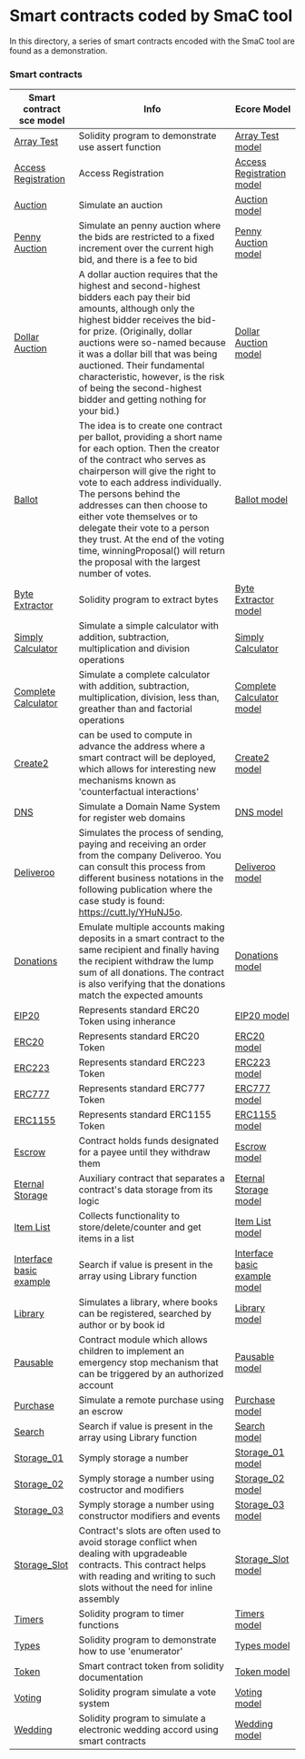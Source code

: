 **Smart contracts coded by SmaC tool**
================
In this directory, a series of smart contracts encoded with the SmaC tool are found as a demonstration.
### Smart contracts

| Smart contract sce model | Info | Ecore Model
| --- | --- | --- |
| [Array Test](https://github.com/KybeleResearch/SmaC/blob/main/Example%20Models/ArrayTest.sce) | Solidity program to  demonstrate use assert function | [Array Test model](https://github.com/KybeleResearch/SmaC/blob/main/Example%20Models/ArrayTest.xmi)
| [Access Registration](https://github.com/KybeleResearch/SmaC/blob/main/Example%20Models/AccessRegistration.sce) | Access Registration | [Access Registration model](https://github.com/KybeleResearch/SmaC/blob/main/Example%20Models/AccessRegistration.xmi)
| [Auction](https://github.com/KybeleResearch/SmaC/blob/main/Example%20Models/Auction.sce) | Simulate an auction| [Auction model](https://github.com/KybeleResearch/SmaC/blob/main/Example%20Models/Auction.xmi)
| [Penny Auction](https://github.com/KybeleResearch/SmaC/blob/main/Example%20Models/PennyAuction.sce) | Simulate an penny auction where the bids are restricted to a fixed increment over the current high bid, and there is a fee to bid| [Penny Auction model](https://github.com/KybeleResearch/SmaC/blob/main/Example%20Models/PennyAuction.xmi)
| [Dollar Auction](https://github.com/KybeleResearch/SmaC/blob/main/Example%20Models/DollarAuction.sce) | A dollar auction requires that the highest and second-highest bidders each pay their bid amounts, although only the highest bidder receives the bid-for prize. (Originally, dollar auctions were so-named because it was a dollar bill that was being auctioned. Their fundamental characteristic, however, is the risk of being the second-highest bidder and getting nothing for your bid.)| [Dollar Auction model](https://github.com/KybeleResearch/SmaC/blob/main/Example%20Models/DollarAuction.xmi)
| [Ballot](https://github.com/KybeleResearch/SmaC/blob/main/Example%20Models/Ballot.sce) | The idea is to create one contract per ballot, providing a short name for each option. Then the creator of the contract who serves as chairperson will give the right to vote to each address individually. The persons behind the addresses can then choose to either vote themselves or to delegate their vote to a person they trust. At the end of the voting time, winningProposal() will return the proposal with the largest number of votes. | [Ballot model](https://github.com/KybeleResearch/SmaC/blob/main/Example%20Models/Ballot.xmi) 
| [Byte Extractor](https://github.com/KybeleResearch/SmaC/blob/main/Example%20Models/ByteExtractor.sce) | Solidity program to extract bytes | [Byte Extractor model](https://github.com/KybeleResearch/SmaC/blob/main/Example%20Models/ByteExtractor.xmi)
| [Simply Calculator](https://github.com/KybeleResearch/SmaC/blob/main/Example%20Models/Calculator.sce) | Simulate a simple calculator with addition, subtraction, multiplication and division operations | [Simply Calculator](https://github.com/KybeleResearch/SmaC/blob/main/Example%20Models/Calculator.xmi)
| [Complete Calculator](https://github.com/KybeleResearch/SmaC/blob/main/Example%20Models/CalculatorInherance.sce) | Simulate a complete calculator with addition, subtraction, multiplication, division, less than, greather than and factorial operations |  [Complete Calculator model](https://github.com/KybeleResearch/SmaC/blob/main/Example%20Models/CalculatorInherance.xmi)
| [Create2](https://github.com/KybeleResearch/SmaC/blob/main/Example%20Models/Create2.sce) | can be used to compute in advance the address where a smart contract will be deployed, which allows for interesting new mechanisms known as 'counterfactual interactions' |  [Create2 model](https://github.com/KybeleResearch/SmaC/blob/main/Example%20Models/Create2.xmi)
| [DNS](https://github.com/KybeleResearch/SmaC/blob/main/Example%20Models/DNS.sce) | Simulate a Domain Name System for register web domains | [DNS model](https://github.com/KybeleResearch/SmaC/blob/main/Example%20Models/DNS.xmi)
| [Deliveroo](https://github.com/KybeleResearch/SmaC/blob/main/Example%20Models/Deliveroo.sce) | Simulates the process of sending, paying and receiving an order from the company Deliveroo. You can consult this process from different business notations in the following publication where the case study is found: https://cutt.ly/YHuNJ5o.| [Deliveroo model](https://github.com/KybeleResearch/SmaC/blob/main/Example%20Models/Deliveroo.xmi)
| [Donations](https://github.com/KybeleResearch/SmaC/blob/main/Example%20Models/Donations.sce) | Emulate multiple accounts making deposits in a smart contract to the same recipient and finally having the recipient withdraw the lump sum of all donations. The contract is also verifying that the donations match the expected amounts | [Donations model](https://github.com/KybeleResearch/SmaC/blob/main/Example%20Models/Donations.xmi)
| [EIP20](https://github.com/KybeleResearch/SmaC/blob/main/Example%20Models/EIP20.sce) | Represents standard ERC20 Token using inherance | [EIP20 model](https://github.com/KybeleResearch/SmaC/blob/main/Example%20Models/EIP20.xmi)
| [ERC20](https://github.com/KybeleResearch/SmaC/blob/main/Example%20Models/ERC20.sce) | Represents standard ERC20 Token | [ERC20 model](https://github.com/KybeleResearch/SmaC/blob/main/Example%20Models/ERC223.xmi)
| [ERC223](https://github.com/KybeleResearch/SmaC/blob/main/Example%20Models/ERC223.sce) | Represents standard ERC223 Token | [ERC223 model](https://github.com/KybeleResearch/SmaC/blob/main/Example%20Models/ERC223.xmi)
| [ERC777](https://github.com/KybeleResearch/SmaC/blob/main/Example%20Models/ERC777.sce) | Represents standard ERC777 Token | [ERC777 model](https://github.com/KybeleResearch/SmaC/blob/main/Example%20Models/ERC777.xmi)
| [ERC1155](https://github.com/KybeleResearch/SmaC/blob/main/Example%20Models/ERC1155.sce) | Represents standard ERC1155 Token | [ERC1155 model](https://github.com/KybeleResearch/SmaC/blob/main/Example%20Models/ERC1155.xmi)
| [Escrow](https://github.com/KybeleResearch/SmaC/blob/main/Example%20Models/Escrow.sce) | Contract holds funds designated for a payee until they withdraw them| [Escrow model](https://github.com/KybeleResearch/SmaC/blob/main/Example%20Models/Escrow.xmi)
| [Eternal Storage](https://github.com/KybeleResearch/SmaC/blob/main/Example%20Models/EternalStorage.sce) | Auxiliary contract that separates a contract's data storage from its logic | [Eternal Storage model](https://github.com/KybeleResearch/SmaC/blob/main/Example%20Models/EternalStorage.xmi)
 [Item List](https://github.com/KybeleResearch/SmaC/blob/main/Example%20Models/ItemList.sce) | Collects functionality to store/delete/counter and get items in a list |  [Item List model](https://github.com/KybeleResearch/SmaC/blob/main/Example%20Models/ItemList.xmi)
 | [Interface basic example](https://github.com/KybeleResearch/SmaC/blob/main/Example%20Models/SayHelloInterface.sce) | Search if value is present in the array using Library function | [Interface basic example model](https://github.com/KybeleResearch/SmaC/blob/main/Example%20Models/SayHelloInterface.xmi)
 | [Library](https://github.com/KybeleResearch/SmaC/blob/main/Example%20Models/Book.sce) | Simulates a library, where books can be registered, searched by author or by book id| [Library model](https://github.com/KybeleResearch/SmaC/blob/main/Example%20Models/Book.xmi)
 | [Pausable](https://github.com/KybeleResearch/SmaC/blob/main/Example%20Models/Pausable.sce) | Contract module which allows children to implement an emergency stop mechanism that can be triggered by an authorized account | [Pausable model](https://github.com/KybeleResearch/SmaC/blob/main/Example%20Models/Pausable.xmi)
| [Purchase](https://github.com/KybeleResearch/SmaC/blob/main/Example%20Models/Purchase.sce) | Simulate a remote purchase using an escrow | [Purchase model](https://github.com/KybeleResearch/SmaC/blob/main/Example%20Models/Purchase.xmi)
| [Search](https://github.com/KybeleResearch/SmaC/blob/main/Example%20Models/Search.sce) | Search if value is present in the array using Library function | [Search model](https://github.com/KybeleResearch/SmaC/blob/main/Example%20Models/Search.xmi)
| [Storage_01](https://github.com/KybeleResearch/SmaC/blob/main/Example%20Models/Storage.sce) | Symply storage a number | [Storage_01 model](https://github.com/KybeleResearch/SmaC/blob/main/Example%20Models/Storage.xmi)
| [Storage_02](https://github.com/KybeleResearch/SmaC/blob/main/Example%20Models/StorageRestrictions.sce) | Symply storage a number using costructor and modifiers | [Storage_02 model](https://github.com/KybeleResearch/SmaC/blob/main/Example%20Models/StorageRestrictions.xmi)
| [Storage_03](https://github.com/KybeleResearch/SmaC/blob/main/Example%20Models/Purchase.sce) | Symply storage a number using constructor modifiers and events | [Storage_03 model](https://github.com/KybeleResearch/SmaC/blob/main/Example%20Models/Purchase.xmi)
| [Storage_Slot](https://github.com/KybeleResearch/SmaC/blob/main/Example%20Models/Storage_Slot.sce) | Contract's slots are often used to avoid storage conflict when dealing with upgradeable contracts. This contract helps with reading and writing to such slots without the need for inline assembly | [Storage_Slot model](https://github.com/KybeleResearch/SmaC/blob/main/Example%20Models/Storage_Slot.xmi)
| [Timers](https://github.com/KybeleResearch/SmaC/blob/main/Example%20Models/Timers.sce) | Solidity program to timer functions | [Timers model](https://github.com/KybeleResearch/SmaC/blob/main/Example%20Models/Timers.xmi)
| [Types](https://github.com/KybeleResearch/SmaC/blob/main/Example%20Models/Types.sce) | Solidity program to demonstrate how to use 'enumerator' | [Types model](https://github.com/KybeleResearch/SmaC/blob/main/Example%20Models/Types.xmi)
| [Token](https://github.com/KybeleResearch/SmaC/blob/main/Example%20Models/Token.sce) | Smart contract token from solidity documentation | [Token model](https://github.com/KybeleResearch/SmaC/blob/main/Example%20Models/Token.xmi)
| [Voting](https://github.com/KybeleResearch/SmaC/blob/main/Example%20Models/VotingForTopper.sce) | Solidity program simulate a vote system | [Voting model](https://github.com/KybeleResearch/SmaC/blob/main/Example%20Models/VotingForTopper.xmi)
| [Wedding](https://github.com/KybeleResearch/SmaC/blob/main/Example%20Models/Wedding.sce) | Solidity program to simulate a electronic wedding accord using smart contracts  | [Wedding model](https://github.com/KybeleResearch/SmaC/blob/main/Example%20Models/Wedding.xmi)
